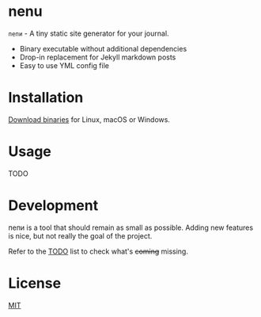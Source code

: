 nenu
===================

`пепи` - A tiny static site generator for your journal.

  * Binary executable without additional dependencies
  * Drop-in replacement for Jekyll markdown posts
  * Easy to use YML config file

# Installation

[Download binaries](https://github.com/petarov/nenu/releases) for Linux, macOS or Windows.

# Usage

TODO

# Development

пепи is a tool that should remain as small as possible. Adding new features is nice, but not really the goal of the project.

Refer to the [TODO](TODO.md) list to check what's ~~coming~~ missing.

# License

[MIT](LICENSE)
